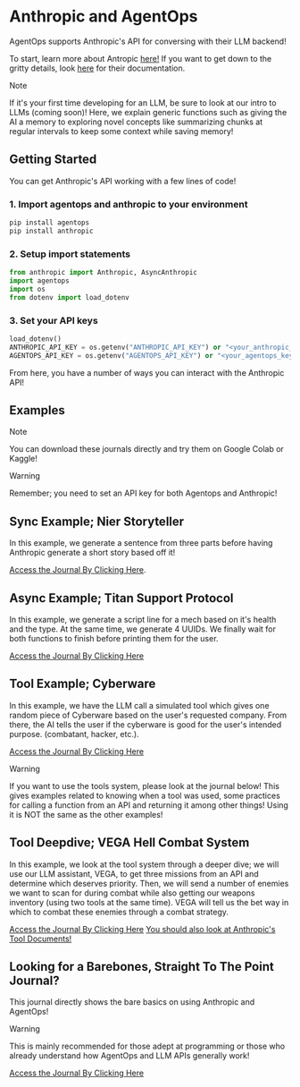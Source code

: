 # Anthropic and AgentOps

AgentOps supports Anthropic's API for conversing with their LLM backend!

To start, learn more about Antropic [here!](https://www.anthropic.com)
If you want to get down to the gritty details, look [here](https://docs.anthropic.com/en/docs/welcome) for their documentation.


> [!NOTE]
> If it's your first time developing for an LLM, be sure to look at our intro to LLMs (coming soon)! Here, we explain generic functions such as giving the AI a memory to exploring novel concepts like summarizing chunks at regular intervals to keep some context while saving memory!

## Getting Started

You can get Anthropic's API working with a few lines of code!

### 1. Import agentops and anthropic to your environment

```python
pip install agentops
pip install anthropic
```

### 2. Setup import statements

```python
from anthropic import Anthropic, AsyncAnthropic
import agentops
import os
from dotenv import load_dotenv
```

### 3. Set your API keys

```python
load_dotenv()
ANTHROPIC_API_KEY = os.getenv("ANTHROPIC_API_KEY") or "<your_anthropic_key>"
AGENTOPS_API_KEY = os.getenv("AGENTOPS_API_KEY") or "<your_agentops_key>"
```

From here, you have a number of ways you can interact with the Anthropic API!

## Examples

> [!NOTE]
> You can download these journals directly and try them on Google Colab or Kaggle!


> [!WARNING]
> Remember; you need to set an API key for both Agentops and Anthropic!


## Sync Example; Nier Storyteller

In this example, we generate a sentence from three parts before having Anthropic generate a short story based off it!

[Access the Journal By Clicking Here](./anthropic-example-sync.ipynb).

## Async Example; Titan Support Protocol

In this example, we generate a script line for a mech based on it's health and the type. At the same time, we generate 4 UUIDs. We finally wait for both functions to finish before printing them for the user.

[Access the Journal By Clicking Here](./anthropic-example-async.ipynb)

## Tool Example; Cyberware

In this example, we have the LLM call a simulated tool which gives one random piece of Cyberware based on the user's requested company. From there, the AI tells the user if the cyberware is good for the user's intended purpose. (combatant, hacker, etc.).

[Access the Journal By Clicking Here](./antrophic-example-tool.ipynb)




> [!WARNING]
> If you want to use the tools system, please look at the journal below! This gives examples related to knowing when a tool was used, some practices for calling a function from an API and returning it among other things! Using it is NOT the same as the other examples!


## Tool Deepdive; VEGA Hell Combat System

In this example, we look at the tool system through a deeper dive; we will use our LLM assistant, VEGA, to get three missions from an API and determine which deserves priority. Then, we will send a number of enemies we want to scan for during combat while also getting our weapons inventory (using two tools at the same time). VEGA will tell us the bet way in which to combat these enemies through a combat strategy.

[Access the Journal By Clicking Here](./agentops-anthropic-understanding-tools.ipynb)
[You should also look at Anthropic's Tool Documents!](https://docs.anthropic.com/en/docs/build-with-claude/tool-use)






## Looking for a Barebones, Straight To The Point Journal?

This journal directly shows the bare basics on using Anthropic and AgentOps!

> [!WARNING]
> This is mainly recommended for those adept at programming or those who already understand how AgentOps and LLM APIs generally work!

[Access the Journal By Clicking Here](./anthropic_example.ipynb)


